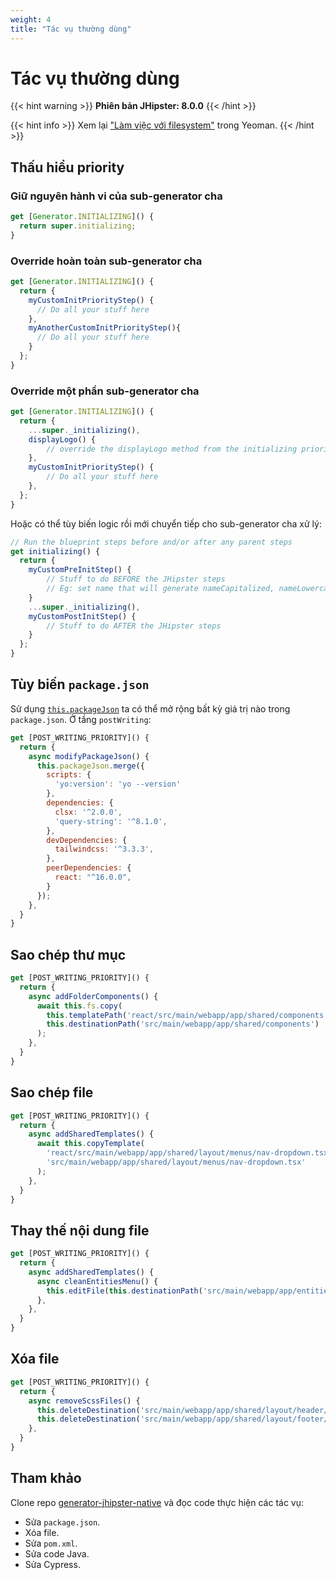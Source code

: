 ```yaml
---
weight: 4
title: "Tác vụ thường dùng"
---
```


# Tác vụ thường dùng

{{< hint warning >}}
**Phiên bản JHipster: 8.0.0**
{{< /hint >}}

{{< hint info >}}
Xem lại ["Làm việc với filesystem"](/docs/fundamentals/yeoman/filesystem) trong Yeoman.
{{< /hint >}}

## Thấu hiểu priority

### Giữ nguyên hành vi của sub-generator cha

```js
get [Generator.INITIALIZING]() {
  return super.initializing;
}
```

### Override hoàn toàn sub-generator cha

```js
get [Generator.INITIALIZING]() {
  return {
    myCustomInitPriorityStep() {
      // Do all your stuff here
    },
    myAnotherCustomInitPriorityStep(){
      // Do all your stuff here
    }
  };
}
```

### Override một phần sub-generator cha

```js
get [Generator.INITIALIZING]() {
  return {
    ...super._initializing(),
    displayLogo() {
        // override the displayLogo method from the initializing priority of JHipster
    },
    myCustomInitPriorityStep() {
        // Do all your stuff here
    },
  };
}
```

Hoặc có thể tùy biến logic rồi mới chuyển tiếp cho sub-generator cha xử lý:

```js
// Run the blueprint steps before and/or after any parent steps
get initializing() {
  return {
    myCustomPreInitStep() {
        // Stuff to do BEFORE the JHipster steps
        // Eg: set name that will generate nameCapitalized, nameLowercase, etc.
    }
    ...super._initializing(),
    myCustomPostInitStep() {
        // Stuff to do AFTER the JHipster steps
    }
  };
}
```

## Tùy biến `package.json`

Sử dụng [`this.packageJson`](https://yeoman.github.io/generator/Generator.html#packageJson) ta có thể mở rộng bất kỳ giá trị nào trong `package.json`. Ở tầng `postWriting`:

```js
get [POST_WRITING_PRIORITY]() {
  return {
    async modifyPackageJson() {
      this.packageJson.merge({
        scripts: {
          'yo:version': 'yo --version'
        },
        dependencies: {
          clsx: '^2.0.0',
          'query-string': '^8.1.0',
        },
        devDependencies: {
          tailwindcss: '^3.3.3',
        },
        peerDependencies: {
          react: "^16.0.0",
        }
      });
    },
  }
}
```

## Sao chép thư mục

```js
get [POST_WRITING_PRIORITY]() {
  return {
    async addFolderComponents() {
      await this.fs.copy(
        this.templatePath('react/src/main/webapp/app/shared/components'),
        this.destinationPath('src/main/webapp/app/shared/components')
      );
    },
  }
}
```

## Sao chép file

```js
get [POST_WRITING_PRIORITY]() {
  return {
    async addSharedTemplates() {
      await this.copyTemplate(
        'react/src/main/webapp/app/shared/layout/menus/nav-dropdown.tsx',
        'src/main/webapp/app/shared/layout/menus/nav-dropdown.tsx'
      );
    },
  }
}
```

## Thay thế nội dung file

```js
get [POST_WRITING_PRIORITY]() {
  return {
    async addSharedTemplates() {
      async cleanEntitiesMenu() {
        this.editFile(this.destinationPath('src/main/webapp/app/entities/menu.tsx'), content => content.replaceAll(' icon="asterisk"', ''));
      },
    },
  }
}
```

## Xóa file

```js
get [POST_WRITING_PRIORITY]() {
  return {
    async removeScssFiles() {
      this.deleteDestination('src/main/webapp/app/shared/layout/header/header.scss');
      this.deleteDestination('src/main/webapp/app/shared/layout/footer/footer.scss');
    },
  }
}
```

## Tham khảo

Clone repo [generator-jhipster-native](https://github.com/jhipster/generator-jhipster-native) và đọc code thực hiện các tác vụ:

- Sửa `package.json`.
- Xóa file.
- Sửa `pom.xml`.
- Sửa code Java.
- Sửa Cypress.

